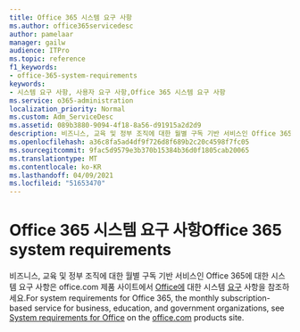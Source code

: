 ```yaml
---
title: Office 365 시스템 요구 사항
ms.author: office365servicedesc
author: pamelaar
manager: gailw
audience: ITPro
ms.topic: reference
f1_keywords:
- office-365-system-requirements
keywords:
- 시스템 요구 사항, 사용자 요구 사항,Office 365 시스템 요구 사항
ms.service: o365-administration
localization_priority: Normal
ms.custom: Adm_ServiceDesc
ms.assetid: 089b3880-9094-4f18-8a56-d91915a2d2d9
description: 비즈니스, 교육 및 정부 조직에 대한 월별 구독 기반 서비스인 Office 365에 대한 시스템 요구 사항은 office.com 제품 사이트에서 Office에 대한 시스템 요구 사항을 참조하세요.
ms.openlocfilehash: a36c8fa5ad4df9f726d8f689b2c20c4598f7fc05
ms.sourcegitcommit: 9fac5d9579e3b370b15384b36d0f1805cab20065
ms.translationtype: MT
ms.contentlocale: ko-KR
ms.lasthandoff: 04/09/2021
ms.locfileid: "51653470"
---
```

# <a name="office-365-system-requirements"></a><span data-ttu-id="b842b-104">Office 365 시스템 요구 사항</span><span class="sxs-lookup"><span data-stu-id="b842b-104">Office 365 system requirements</span></span>

<span data-ttu-id="b842b-105">비즈니스, 교육 및 정부 조직에 대한 월별 구독 기반 서비스인 Office 365에 대한 시스템 요구 사항은 office.com 제품 사이트에서 [Office에](https://go.microsoft.com/fwlink/?LinkID=626095&amp;clcid=0x409) 대한 시스템 [요구](https://go.microsoft.com/fwlink/?LinkID=509817&amp;clcid=0x409) 사항을 참조하세요.</span><span class="sxs-lookup"><span data-stu-id="b842b-105">For system requirements for Office 365, the monthly subscription-based service for business, education, and government organizations, see [System requirements for Office](https://go.microsoft.com/fwlink/?LinkID=626095&amp;clcid=0x409) on the [office.com](https://go.microsoft.com/fwlink/?LinkID=509817&amp;clcid=0x409) products site.</span></span> 
  

